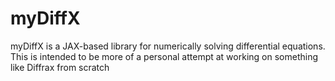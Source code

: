 # myDiffX
myDiffX is a JAX-based library for numerically solving differential equations. This is intended to be more of a personal attempt at  working on  something like Diffrax from scratch
